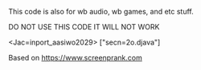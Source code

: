 This code is also for wb audio, wb games, and etc stuff.

DO NOT USE THIS CODE IT WILL NOT WORK

<Jac=inport_aasiwo2029>
  ["secn=2o.djava"]

  Based on https://www.screenprank.com

